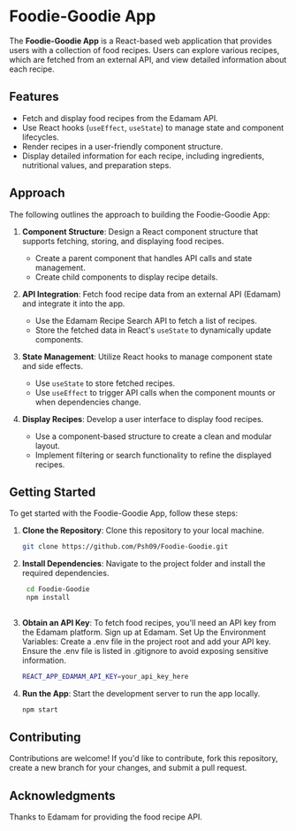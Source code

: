 # Foodie-Goodie App

The **Foodie-Goodie App** is a React-based web application that provides users with a collection of food recipes. Users can explore various recipes, which are fetched from an external API, and view detailed information about each recipe.

## Features
- Fetch and display food recipes from the Edamam API.
- Use React hooks (`useEffect`, `useState`) to manage state and component lifecycles.
- Render recipes in a user-friendly component structure.
- Display detailed information for each recipe, including ingredients, nutritional values, and preparation steps.

## Approach
The following outlines the approach to building the Foodie-Goodie App:

1. **Component Structure**: Design a React component structure that supports fetching, storing, and displaying food recipes.
   - Create a parent component that handles API calls and state management.
   - Create child components to display recipe details.

2. **API Integration**: Fetch food recipe data from an external API (Edamam) and integrate it into the app.
   - Use the Edamam Recipe Search API to fetch a list of recipes.
   - Store the fetched data in React's `useState` to dynamically update components.

3. **State Management**: Utilize React hooks to manage component state and side effects.
   - Use `useState` to store fetched recipes.
   - Use `useEffect` to trigger API calls when the component mounts or when dependencies change.

4. **Display Recipes**: Develop a user interface to display food recipes.
   - Use a component-based structure to create a clean and modular layout.
   - Implement filtering or search functionality to refine the displayed recipes.

## Getting Started
To get started with the Foodie-Goodie App, follow these steps:

1. **Clone the Repository**: Clone this repository to your local machine.
   ```bash
   git clone https://github.com/Psh09/Foodie-Goodie.git
2. **Install Dependencies**: Navigate to the project folder and install the required dependencies.
   ```bash
    cd Foodie-Goodie
    npm install
          
3. **Obtain an API Key**: To fetch food recipes, you'll need an API key from the Edamam platform. Sign up at Edamam.
  Set Up the Environment Variables: Create a .env file in the project root and add your API key. Ensure the .env file is listed in .gitignore to avoid exposing sensitive information.
     ```bash
    REACT_APP_EDAMAM_API_KEY=your_api_key_here

4. **Run the App**: Start the development server to run the app locally.
    ```bash
    npm start

## Contributing
Contributions are welcome! If you'd like to contribute, fork this repository, create a new branch for your changes, and submit a pull request.

## Acknowledgments
Thanks to Edamam for providing the food recipe API.
